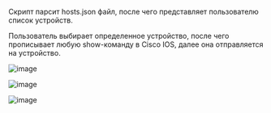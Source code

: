 Скрипт парсит hosts.json файл, после чего представляет пользователю список устройств.

Пользователь выбирает определенное устройство, после чего прописывает любую show-команду в Cisco IOS, далее она отправляется на устройство.

![image](https://github.com/user-attachments/assets/9178bc8f-64d9-4cd3-bafc-723f5ffb3fc1)

![image](https://github.com/user-attachments/assets/16b1fdf7-fc60-4be5-ad0d-8711c7a6cc81)

![image](https://github.com/user-attachments/assets/17e459e5-5a96-41d7-8875-b8ac07a4dbcc)
